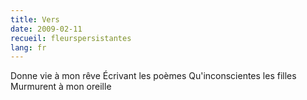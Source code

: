 ```yaml
---
title: Vers
date: 2009-02-11
recueil: fleurspersistantes
lang: fr
---
```


Donne vie à mon rêve
Écrivant les poèmes
Qu'inconscientes les filles
Murmurent à mon oreille
